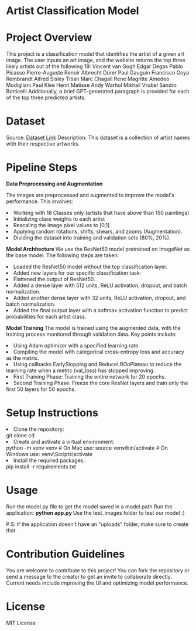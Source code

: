 # Artist Classification Model

# Project Overview

This project is a classification model that identifies the artist of a given art image. The user inputs an art image, and the website returns the top three likely artists out of the following 18:
Vincent van Gogh
Edgar Degas
Pablo Picasso
Pierre-Auguste Renoir
Albrecht Dürer
Paul Gauguin
Francisco Goya
Rembrandt
Alfred Sisley
Titian
Marc Chagall
Rene Magritte
Amedeo Modigliani
Paul Klee
Henri Matisse
Andy Warhol
Mikhail Vrubel
Sandro Botticelli
Additionally, a brief GPT-generated paragraph is provided for each of the top three predicted artists.

# Dataset

Source: [Dataset Link](https://www.kaggle.com/datasets/ikarus777/best-artworks-of-all-time/data)
Description: This dataset is a collection of artist names with their respective artworks.

# Pipeline Steps

<b>Data Preprocessing and Augmentation</b>

The images are preprocessed and augmented to improve the model's performance. This involves:

<li> Working with 18 Classes only (artists that have above than 150 paintings) </li>
<li> Initializing class weights to each artist </li>
<li> Rescaling the image pixel values to [0,1]</li>
<li> Applying random rotations, shifts, shears, and zooms (Augmentation).</li>
<li> Dividing the dataset into training and validation sets (80%, 20%).</li>

<b> Model Architecture </b>
We use the ResNet50 model pretrained on ImageNet as the base model. The following steps are taken:

<li> Loaded the ResNet50 model without the top classification layer.</li>
<li> Added new layers for our specific classification task:</li>
<li> Flattened the output of ResNet50.</li>
<li> Added a dense layer with 512 units, ReLU activation, dropout, and batch normalization.</li>
<li> Added another dense layer with 32 units, ReLU activation, dropout, and batch normalization.</li>
<li> Added the final output layer with a softmax activation function to predict probabilities for each artist class.</li>

<b> Model Training </b>
The model is trained using the augmented data, with the training process monitored through validation data. Key points include:

<li> Using Adam optimizer with a specified learning rate.</li>
<li> Compiling the model with categorical cross-entropy loss and accuracy as the metric.</li>
<li> Using callbacks EarlyStopping and ReduceLROnPlateau to reduce the learning rate when a metric (val_loss) has stopped improving.</li>
<li> First Training Phase: Training the entire network for 20 epochs.</li>
<li> Second Training Phase: Freeze the core ResNet layers and train only the first 50 layers for 50 epochs.</li>

# Setup Instructions

<li> Clone the repository: </li>
git clone <repository-url>
cd <repository-directory>

<li> Create and activate a virtual environment: </li>
python -m venv venv
# On Mac use: source venv/bin/activate   # On Windows use: venv\Scripts\activate

<li> Install the required packages: </li>
pip install -r requirements.txt

# Usage

Run the model.py file to get the model saved in a model path
Run the application: <b> python app.py </b>
Use the test_images folder to test our model :)

P.S: if the application doesn't have an "uploads" folder, make sure to create that.

# Contribution Guidelines

You are welcome to contribute to this project! You can fork the repository or send a message to the creator to get an invite to collaborate directly. Current needs include improving the UI and optimizing model performance.

# License

MIT License
